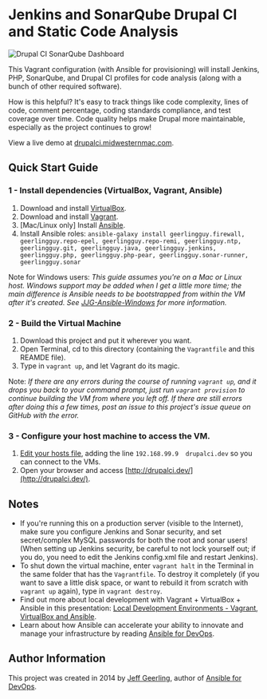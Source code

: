 # Jenkins and SonarQube Drupal CI and Static Code Analysis

<img src="https://raw.githubusercontent.com/geerlingguy/drupalci-sonar-jenkins/master/screenshot.jpg" alt="Drupal CI SonarQube Dashboard" />

This Vagrant configuration (with Ansible for provisioning) will install Jenkins, PHP, SonarQube, and Drupal CI profiles for code analysis (along with a bunch of other required software).

How is this helpful? It's easy to track things like code complexity, lines of code, comment percentage, coding standards compliance, and test coverage over time. Code quality helps make Drupal more maintainable, especially as the project continues to grow!

View a live demo at [drupalci.midwesternmac.com](http://drupalci.midwesternmac.com/).

## Quick Start Guide

### 1 - Install dependencies (VirtualBox, Vagrant, Ansible)

  1. Download and install [VirtualBox](https://www.virtualbox.org/wiki/Downloads).
  2. Download and install [Vagrant](http://www.vagrantup.com/downloads.html).
  3. [Mac/Linux only] Install [Ansible](http://docs.ansible.com/intro_installation.html).
  4. Install Ansible roles: `ansible-galaxy install geerlingguy.firewall, geerlingguy.repo-epel, geerlingguy.repo-remi, geerlingguy.ntp, geerlingguy.git, geerlingguy.java, geerlingguy.jenkins, geerlingguy.php, geerlingguy.php-pear, geerlingguy.sonar-runner, geerlingguy.sonar`

Note for Windows users: *This guide assumes you're on a Mac or Linux host. Windows support may be added when I get a little more time; the main difference is Ansible needs to be bootstrapped from within the VM after it's created. See [JJG-Ansible-Windows](https://github.com/geerlingguy/JJG-Ansible-Windows) for more information.*

### 2 - Build the Virtual Machine

  1. Download this project and put it wherever you want.
  2. Open Terminal, cd to this directory (containing the `Vagrantfile` and this REAMDE file).
  3. Type in `vagrant up`, and let Vagrant do its magic.

Note: *If there are any errors during the course of running `vagrant up`, and it drops you back to your command prompt, just run `vagrant provision` to continue building the VM from where you left off. If there are still errors after doing this a few times, post an issue to this project's issue queue on GitHub with the error.*

### 3 - Configure your host machine to access the VM.

  1. [Edit your hosts file](http://www.rackspace.com/knowledge_center/article/how-do-i-modify-my-hosts-file), adding the line `192.168.99.9  drupalci.dev` so you can connect to the VMs.
  2. Open your browser and access [http://drupalci.dev/](http://drupalci.dev/).

## Notes

  - If you're running this on a production server (visible to the Internet), make sure you configure Jenkins and Sonar security, and set secret/complex MySQL passwords for both the root and sonar users! (When setting up Jenkins security, be careful to not lock yourself out; if you do, you need to edit the Jenkins config.xml file and restart Jenkins).
  - To shut down the virtual machine, enter `vagrant halt` in the Terminal in the same folder that has the `Vagrantfile`. To destroy it completely (if you want to save a little disk space, or want to rebuild it from scratch with `vagrant up` again), type in `vagrant destroy`.
  - Find out more about local development with Vagrant + VirtualBox + Ansible in this presentation: [Local Development Environments - Vagrant, VirtualBox and Ansible](http://www.slideshare.net/geerlingguy/local-development-on-virtual-machines-vagrant-virtualbox-and-ansible).
  - Learn about how Ansible can accelerate your ability to innovate and manage your infrastructure by reading [Ansible for DevOps](https://leanpub.com/ansible-for-devops).

## Author Information

This project was created in 2014 by [Jeff Geerling](http://jeffgeerling.com/), author of [Ansible for DevOps](http://ansiblefordevops.com/).
